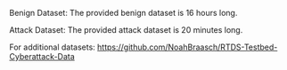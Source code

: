 Benign Dataset: The provided benign dataset is 16 hours long.

Attack Dataset: The provided attack dataset is 20 minutes long.

For additional datasets: https://github.com/NoahBraasch/RTDS-Testbed-Cyberattack-Data
